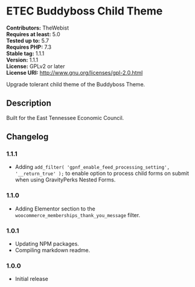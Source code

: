 # ETEC Buddyboss Child Theme #
**Contributors:** TheWebist  
**Requires at least:** 5.0  
**Tested up to:** 5.7  
**Requires PHP:** 7.3  
**Stable tag:** 1.1.1  
**Version:** 1.1.1  
**License:** GPLv2 or later  
**License URI:** http://www.gnu.org/licenses/gpl-2.0.html  

Upgrade tolerant child theme of the Buddyboss Theme.

## Description ##
Built for the East Tennessee Economic Council.

## Changelog ##

### 1.1.1 ###
* Adding `add_filter( 'gpnf_enable_feed_processing_setting', '__return_true' );` to enable option to process child forms on submit when using GravityPerks Nested Forms.

### 1.1.0 ###
* Adding Elementor section to the `woocommerce_memberships_thank_you_message` filter.

### 1.0.1 ###
* Updating NPM packages.
* Compiling markdown readme.

### 1.0.0 ###
* Initial release
